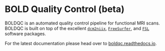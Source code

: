 # BOLD Quality Control (beta)
BOLDQC is an automated quality control pipeline for functional MRI scans. BOLDQC
is built on top of the excellent
[`dcm2niix`](https://github.com/rordenlab/dcm2niix), 
[`FreeSurfer`](https://surfer.nmr.mgh.harvard.edu/),
and
[`FSL`](https://fsl.fmrib.ox.ac.uk/fsl)
software packages.

For the latest documentation please head over to [boldqc.readthedocs.io](https://boldqc.readthedocs.io).

